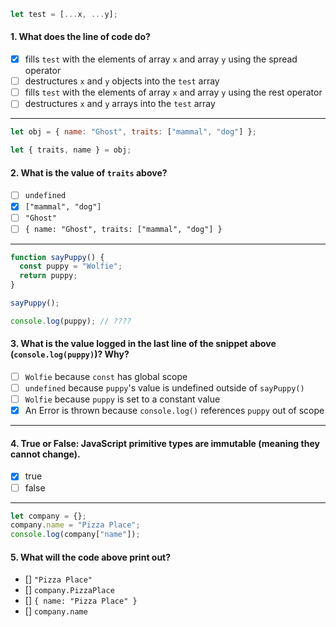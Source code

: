 ```js
let test = [...x, ...y];
```

#### 1. What does the line of code do?
- [x] fills `test` with the elements of array `x` and array `y` using the spread operator
- [ ] destructures `x` and `y` objects into the `test` array
- [ ] fills `test` with the elements of array `x` and array `y` using the rest operator
- [ ] destructures `x` and `y` arrays into the `test` array

---

```js
let obj = { name: "Ghost", traits: ["mammal", "dog"] };

let { traits, name } = obj;
```

#### 2. What is the value of `traits` above?
- [ ] `undefined`
- [x] `["mammal", "dog"]`
- [ ] `"Ghost"`
- [ ] `{ name: "Ghost", traits: ["mammal", "dog"] }`

---

```js
function sayPuppy() {
  const puppy = "Wolfie";
  return puppy;
}

sayPuppy();

console.log(puppy); // ????
```

#### 3. What is the value logged in the last line of the snippet above (`console.log(puppy)`)? Why?
- [ ] `Wolfie` because `const` has global scope
- [ ] `undefined` because `puppy`'s value is undefined outside of `sayPuppy()`
- [ ] `Wolfie` because `puppy` is set to a constant value
- [x] An Error is thrown because `console.log()` references `puppy` out of scope

---

#### 4. True or False: JavaScript primitive types are immutable (meaning they cannot change). 
- [x] true
- [ ] false

---

```js
let company = {};
company.name = "Pizza Place";
console.log(company["name"]);
```

#### 5. What will the code above print out?
- [] `"Pizza Place"`
- [] `company.PizzaPlace`
- [] `{ name: "Pizza Place" }`
- [] `company.name`





















